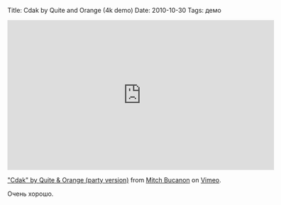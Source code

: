 Title: Cdak by Quite and Orange (4k demo)
Date: 2010-10-30
Tags: демо

<div class="text"><p><iframe src="http://player.vimeo.com/video/15982655" width="601" height="338" frameborder="0"></iframe></p><p><a href="http://vimeo.com/15982655">"Cdak" by Quite &amp; Orange (party version)</a> from <a href="http://vimeo.com/user4800719">Mitch Bucanon</a> on <a href="http://vimeo.com">Vimeo</a>.</p>
<p>Очень хорошо.</p></div>